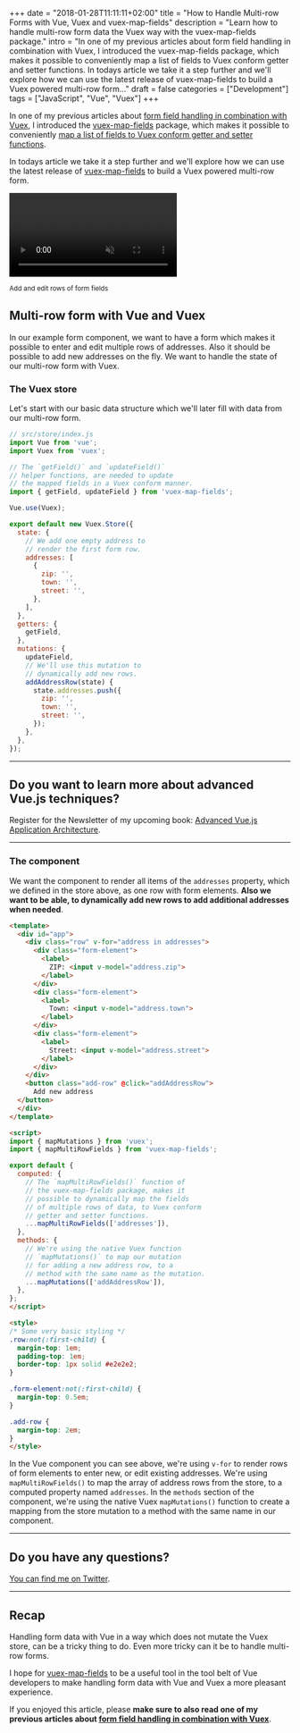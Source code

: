 +++
date = "2018-01-28T11:11:11+02:00"
title = "How to Handle Multi-row Forms with Vue, Vuex and vuex-map-fields"
description = "Learn how to handle multi-row form data the Vuex way with the vuex-map-fields package."
intro = "In one of my previous articles about form field handling in combination with Vuex, I introduced the vuex-map-fields package, which makes it possible to conveniently map a list of fields to Vuex conform getter and setter functions. In todays article we take it a step further and we'll explore how we can use the latest release of vuex-map-fields to build a Vuex powered multi-row form..."
draft = false
categories = ["Development"]
tags = ["JavaScript", "Vue", "Vuex"]
+++

In one of my previous articles about [form field handling in combination with Vuex](https://markus.oberlehner.net/blog/form-fields-two-way-data-binding-and-vuex/), I introduced the [vuex-map-fields](https://github.com/maoberlehner/vuex-map-fields) package, which makes it possible to conveniently [map a list of fields to Vuex conform getter and setter functions](https://markus.oberlehner.net/blog/form-fields-two-way-data-binding-and-vuex/#using-vuex-map-fields-for-simple-vuex-form-handling).

In todays article we take it a step further and we'll explore how we can use the latest release of [vuex-map-fields](https://github.com/maoberlehner/vuex-map-fields) to build a Vuex powered multi-row form.

<div class="c-content__figure">
  <div class="c-content__broad">
    <video src="/videos/2018-01-28/vuex-map-fields-multi-row.mp4" autoplay loop muted></video>
  </div>
  <p class="c-content__caption">
    <small>Add and edit rows of form fields</small>
  </p>
</div>

## Multi-row form with Vue and Vuex
In our example form component, we want to have a form which makes it possible to enter and edit multiple rows of addresses. Also it should be possible to add new addresses on the fly. We want to handle the state of our multi-row form with Vuex.

### The Vuex store
Let's start with our basic data structure which we'll later fill with data from our multi-row form.

```js
// src/store/index.js
import Vue from 'vue';
import Vuex from 'vuex';

// The `getField()` and `updateField()`
// helper functions, are needed to update
// the mapped fields in a Vuex conform manner.
import { getField, updateField } from 'vuex-map-fields';

Vue.use(Vuex);

export default new Vuex.Store({
  state: {
    // We add one empty address to
    // render the first form row.
    addresses: [
      {
        zip: '',
        town: '',
        street: '',
      },
    ],
  },
  getters: {
    getField,
  },
  mutations: {
    updateField,
    // We'll use this mutation to
    // dynamically add new rows.
    addAddressRow(state) {
      state.addresses.push({
        zip: '',
        town: '',
        street: '',
      });
    },
  },
});
```

<div>
  <hr class="c-hr">
  <div class="c-service-info">
    <h2>Do you want to learn more about advanced Vue.js techniques?</h2>
    <p class="c-service-info__body">
      Register for the Newsletter of my upcoming book: <a class="c-anchor" href="https://oberlehner.us20.list-manage.com/subscribe?u=8476a98c5640f6c7b5530ea57&id=8b26bf120b" data-event-category="link" data-event-action="click: newsletter" data-event-label="Newsletter (article content)">Advanced Vue.js Application Architecture</a>.
    </p>
  </div>
  <hr class="c-hr">
</div>

### The component
We want the component to render all items of the `addresses` property, which we defined in the store above, as one row with form elements. **Also we want to be able, to dynamically add new rows to add additional addresses when needed**.

```html
<template>
  <div id="app">
    <div class="row" v-for="address in addresses">
      <div class="form-element">
        <label>
          ZIP: <input v-model="address.zip">
        </label>
      </div>
      <div class="form-element">
        <label>
          Town: <input v-model="address.town">
        </label>
      </div>
      <div class="form-element">
        <label>
          Street: <input v-model="address.street">
        </label>
      </div>
    </div>
    <button class="add-row" @click="addAddressRow">
      Add new address
  </button>
  </div>
</template>

<script>
import { mapMutations } from 'vuex';
import { mapMultiRowFields } from 'vuex-map-fields';

export default {
  computed: {
    // The `mapMultiRowFields()` function of
    // the vuex-map-fields package, makes it
    // possible to dynamically map the fields
    // of multiple rows of data, to Vuex conform
    // getter and setter functions.
    ...mapMultiRowFields(['addresses']),
  },
  methods: {
    // We're using the native Vuex function
    // `mapMutations()` to map our mutation
    // for adding a new address row, to a
    // method with the same name as the mutation.
    ...mapMutations(['addAddressRow']),
  },
};
</script>

<style>
/* Some very basic styling */
.row:not(:first-child) {
  margin-top: 1em;
  padding-top: 1em;
  border-top: 1px solid #e2e2e2;
}

.form-element:not(:first-child) {
  margin-top: 0.5em;
}

.add-row {
  margin-top: 2em;
}
</style>
```

In the Vue component you can see above, we're using `v-for` to render rows of form elements to enter new, or edit existing addresses. We're using `mapMultiRowFields()` to map the array of address rows from the store, to a computed property named `addresses`. In the `methods` section of the component, we're using the native Vuex `mapMutations()` function to create a mapping from the store mutation to a method with the same name in our component.

<hr class="c-hr">
<div class="c-service-info">
  <h2>Do you have any questions?</h2>
  <p class="c-service-info__body">
    <a class="c-anchor" rel="nofollow" href="https://twitter.com/maoberlehner" data-event-category="link" data-event-action="click: contact" data-event-label="Twitter (article content)">You can find me on Twitter</a>.
  </p>
</div>
<hr class="c-hr">

## Recap
Handling form data with Vue in a way which does not mutate the Vuex store, can be a tricky thing to do. Even more tricky can it be to handle multi-row forms.

I hope for [vuex-map-fields](https://github.com/maoberlehner/vuex-map-fields) to be a useful tool in the tool belt of Vue developers to make handling form data with Vue and Vuex a more pleasant experience.

If you enjoyed this article, please **make sure to also read one of my previous articles about [form field handling in combination with Vuex](https://markus.oberlehner.net/blog/form-fields-two-way-data-binding-and-vuex/)**.
